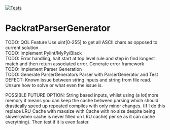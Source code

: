 [![Tests](https://github.com/TimMeiwald/PackratParserGenerator/actions/workflows/PackratParserGenerator.yml/badge.svg)](https://github.com/TimMeiwald/PackratParserGenerator/actions/workflows/PackratParserGenerator.yml)
# PackratParserGenerator
TODO: QOL Feature Use uint[0-255] to get all ASCII chars as opposed to current solution           
TODO: Implement Pylint/MyPy/Black      
TODO: Error handling, halt start at top level rule and step in find longest match and then return associated error. Generate error framework    
TODO: Implement Parser Generation    
TODO: Generate ParserGenerators Parser with ParserGenerator and Test    
DEFECT: Known issue between string inputs and string from file read. Unsure how to solve or what even the issue is.     
  
POSSIBLE FUTURE OPTION: String based inputs, whilst using (a lot)more memory it means you can keep the cache between parsing which should drastically speed up repeated compiles with only minor changes. (If I do this replace LRU_Cache with maxsize with Cache with no size despite being slower(when cache is never filled on LRU cache) per se as it can cache everything). Then test if it is even faster.            
